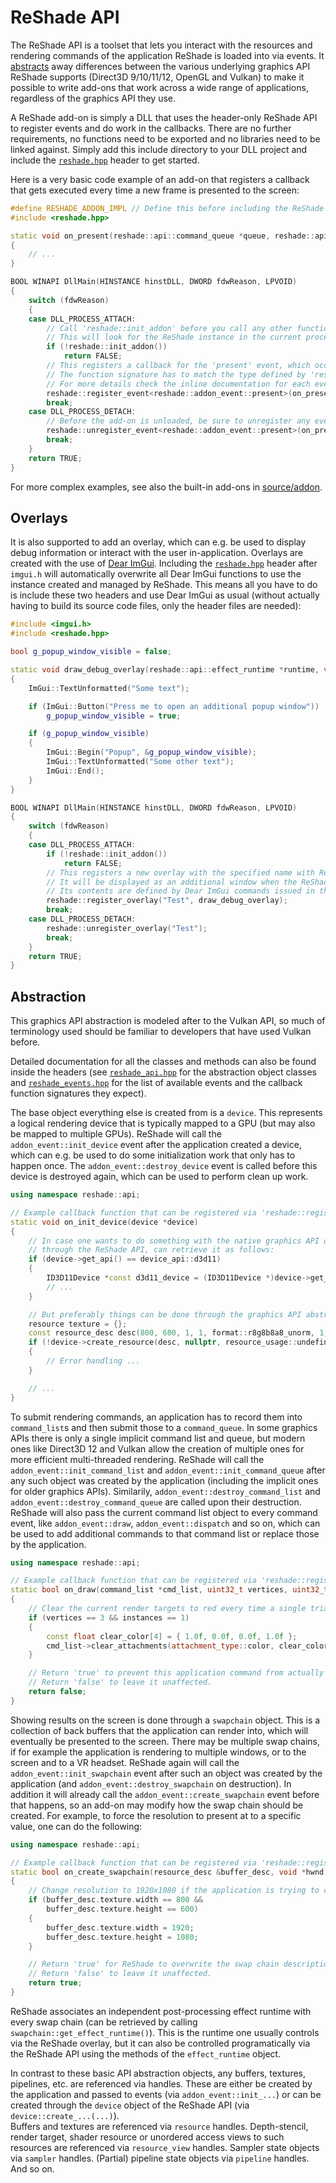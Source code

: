 ReShade API
===========

The ReShade API is a toolset that lets you interact with the resources and rendering commands of the application ReShade is loaded into via events. It [abstracts](#abstraction) away differences between the various underlying graphics API ReShade supports (Direct3D 9/10/11/12, OpenGL and Vulkan) to make it possible to write add-ons that work across a wide range of applications, regardless of the graphics API they use.

A ReShade add-on is simply a DLL that uses the header-only ReShade API to register events and do work in the callbacks. There are no further requirements, no functions need to be exported and no libraries need to be linked against. Simply add this include directory to your DLL project and include the [`reshade.hpp`](reshade.hpp) header to get started.

Here is a very basic code example of an add-on that registers a callback that gets executed every time a new frame is presented to the screen:

```cpp
#define RESHADE_ADDON_IMPL // Define this before including the ReShade header in exactly one source file
#include <reshade.hpp>

static void on_present(reshade::api::command_queue *queue, reshade::api::swapchain *swapchain)
{
	// ...
}

BOOL WINAPI DllMain(HINSTANCE hinstDLL, DWORD fdwReason, LPVOID)
{
    switch (fdwReason)
    {
    case DLL_PROCESS_ATTACH:
        // Call 'reshade::init_addon' before you call any other function of the ReShade API
        // This will look for the ReShade instance in the current process and initialize the API when found
        if (!reshade::init_addon())
            return FALSE;
        // This registers a callback for the 'present' event, which occurs every time a new frame is presented to the screen
        // The function signature has to match the type defined by 'reshade::addon_event_traits<reshade::addon_event::present>::decl'
        // For more details check the inline documentation for each event in 'reshade_events.hpp'
        reshade::register_event<reshade::addon_event::present>(on_present);
        break;
    case DLL_PROCESS_DETACH:
        // Before the add-on is unloaded, be sure to unregister any event callbacks that where previously registered
        reshade::unregister_event<reshade::addon_event::present>(on_present);
        break;
    }
    return TRUE;
}
```

For more complex examples, see also the built-in add-ons in [source/addon](../source/addon).

## Overlays

It is also supported to add an overlay, which can e.g. be used to display debug information or interact with the user in-application.
Overlays are created with the use of [Dear ImGui](https://github.com/ocornut/imgui/). Including the [`reshade.hpp`](reshade.hpp) header after `imgui.h` will automatically overwrite all Dear ImGui functions to use the instance created and managed by ReShade. This means all you have to do is include these two headers and use Dear ImGui as usual (without actually having to build its source code files, only the header files are needed):

```cpp
#include <imgui.h>
#include <reshade.hpp>

bool g_popup_window_visible = false;

static void draw_debug_overlay(reshade::api::effect_runtime *runtime, void *imgui_context)
{
    ImGui::TextUnformatted("Some text");

    if (ImGui::Button("Press me to open an additional popup window"))
        g_popup_window_visible = true;

    if (g_popup_window_visible)
    {
        ImGui::Begin("Popup", &g_popup_window_visible);
        ImGui::TextUnformatted("Some other text");
        ImGui::End();
    }
}

BOOL WINAPI DllMain(HINSTANCE hinstDLL, DWORD fdwReason, LPVOID)
{
    switch (fdwReason)
    {
    case DLL_PROCESS_ATTACH:
        if (!reshade::init_addon())
            return FALSE;
        // This registers a new overlay with the specified name with ReShade.
        // It will be displayed as an additional window when the ReShade overlay is opened.
        // Its contents are defined by Dear ImGui commands issued in the specified callback function.
        reshade::register_overlay("Test", draw_debug_overlay);
        break;
    case DLL_PROCESS_DETACH:
        reshade::unregister_overlay("Test");
        break;
    }
    return TRUE;
}
```

## Abstraction

This graphics API abstraction is modeled after to the Vulkan API, so much of terminology used should be familiar to developers that have used Vulkan before.

Detailed documentation for all the classes and methods can also be found inside the headers (see [`reshade_api.hpp`](reshade_api.hpp) for the abstraction object classes and [`reshade_events.hpp`](reshade_events.hpp) for the list of available events and the callback function signatures they expect).

The base object everything else is created from is a `device`. This represents a logical rendering device that is typically mapped to a GPU (but may also be mapped to multiple GPUs). ReShade will call the `addon_event::init_device` event after the application created a device, which can e.g. be used to do some initialization work that only has to happen once. The `addon_event::destroy_device` event is called before this device is destroyed again, which can be used to perform clean up work.
```c++
using namespace reshade::api;

// Example callback function that can be registered via 'reshade::register_event<reshade::addon_event::init_device>(on_init_device)'.
static void on_init_device(device *device)
{
    // In case one wants to do something with the native graphics API object, rather than doing all work
    // through the ReShade API, can retrieve it as follows:
    if (device->get_api() == device_api::d3d11)
    {
        ID3D11Device *const d3d11_device = (ID3D11Device *)device->get_native_object();
        // ...
    }

    // But preferably things can be done through the graphics API abstraction, e.g. to create a new 800x600 texture in GPU memory:
    resource texture = {};
    const resource_desc desc(800, 600, 1, 1, format::r8g8b8a8_unorm, 1, memory_heap::gpu_only, resource_usage::shader_resource | resource_usage::render_target);
    if (!device->create_resource(desc, nullptr, resource_usage::undefined, &texture))
    {
        // Error handling ...
    }

    // ...
}
```

To submit rendering commands, an application has to record them into `command_list`s and then submit those to a `command_queue`. In some graphics APIs there is only a single implicit command list and queue, but modern ones like Direct3D 12 and Vulkan allow the creation of multiple ones for more efficient multi-threaded rendering. ReShade will call the `addon_event::init_command_list` and `addon_event::init_command_queue` after any such object was created by the application (including the implicit ones for older graphics APIs). Similarily, `addon_event::destroy_command_list` and `addon_event::destroy_command_queue` are called upon their destruction.\
ReShade will also pass the current command list object to every command event, like `addon_event::draw`, `addon_event::dispatch` and so on, which can be used to add additional commands to that command list or replace those by the application.
```c++
using namespace reshade::api;

// Example callback function that can be registered via 'reshade::register_event<reshade::addon_event::draw>(on_draw)'.
static bool on_draw(command_list *cmd_list, uint32_t vertices, uint32_t instances, uint32_t first_vertex, uint32_t first_instance)
{
    // Clear the current render targets to red every time a single triangle is drawn
    if (vertices == 3 && instances == 1)
    {
        const float clear_color[4] = { 1.0f, 0.0f, 0.0f, 1.0f };
        cmd_list->clear_attachments(attachment_type::color, clear_color, 0, 0);
    }

    // Return 'true' to prevent this application command from actually being executed (e.g. because already having added a new command that should replace it via 'cmd_list->draw(...)' or similar).
    // Return 'false' to leave it unaffected.
    return false;
}
```

Showing results on the screen is done through a `swapchain` object. This is a collection of back buffers that the application can render into, which will eventually be presented to the screen. There may be multiple swap chains, if for example the application is rendering to multiple windows, or to the screen and to a VR headset. ReShade again will call the `addon_event::init_swapchain` event after such an object was created by the application (and `addon_event::destroy_swapchain` on destruction). In addition it will already call the `addon_event::create_swapchain` event before that happens, so an add-on may modify how the swap chain should be created. For example, to force the resolution to present at to a specific value, one can do the following:
```c++
using namespace reshade::api;

// Example callback function that can be registered via 'reshade::register_event<reshade::addon_event::create_swapchain>(on_create_swapchain)'.
static bool on_create_swapchain(resource_desc &buffer_desc, void *hwnd)
{
    // Change resolution to 1920x1080 if the application is trying to create a swap chain at 800x600.
    if (buffer_desc.texture.width == 800 &&
        buffer_desc.texture.height == 600)
    {
        buffer_desc.texture.width = 1920;
        buffer_desc.texture.height = 1080;
    }

    // Return 'true' for ReShade to overwrite the swap chain description of the application with the values set in this callback.
    // Return 'false' to leave it unaffected.
    return true;
}
```

ReShade associates an independent post-processing effect runtime with every swap chain (can be retrieved by calling `swapchain::get_effect_runtime()`). This is the runtime one usually controls via the ReShade overlay, but it can also be controlled programatically via the ReShade API using the methods of the `effect_runtime` object.

In contrast to these basic API abstraction objects, any buffers, textures, pipelines, etc. are referenced via handles. These are either be created by the application and passed to events (via `addon_event::init_...`) or can be created through the `device` object of the ReShade API (via `device::create_...(...)`).\
Buffers and textures are referenced via `resource` handles. Depth-stencil, render target, shader resource or unordered access views to such resources are referenced via `resource_view` handles. Sampler state objects via `sampler` handles. (Partial) pipeline state objects via `pipeline` handles. And so on.
